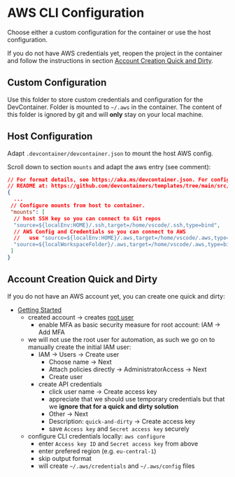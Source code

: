 # AWS CLI Configuration

Choose either a custom configuration for the container or use the host configuration.

If you do not have AWS credentials yet, reopen the project in the container and follow the instructions in section [Account Creation Quick and Dirty](#account-creation-quick-and-dirty).

## Custom Configuration

Use this folder to store custom credentials and configuration for the DevContainer. Folder is mounted to `~/.aws` in the container.
The content of this folder is ignored by git and will **only** stay on your local machine.

## Host Configuration

Adapt `.devcontainer/devcontainer.json` to mount the host AWS config.

Scroll down to section `mounts` and adapt the aws entry (see comment):

```json
// For format details, see https://aka.ms/devcontainer.json. For config options, see the
// README at: https://github.com/devcontainers/templates/tree/main/src/debian
{
  ...
 // Configure mounts from host to container.
 "mounts": [
  // host SSH key so you can connect to Git repos
  "source=${localEnv:HOME}/.ssh,target=/home/vscode/.ssh,type=bind",
  // AWS Config and Credentials so you can connect to AWS
  //   use "source=${localEnv:HOME}/.aws,target=/home/vscode/.aws,type=bind" for host aws config
  "source=${localWorkspaceFolder}/.aws,target=/home/vscode/.aws,type=bind"
 ]
}
```

## Account Creation Quick and Dirty

If you do not have an AWS account yet, you can create one quick and dirty:

- [Getting Started](https://aws.amazon.com/getting-started/guides/setup-environment/)
  - created account -> creates [root user](https://docs.aws.amazon.com/signin/latest/userguide/account-root-user-type.html)
    - enable MFA as basic security measure for root account: IAM -> Add MFA
  - we will not use the root user for automation, as such we go on to manually create the initial IAM user:
    - IAM -> Users -> Create user
      - Choose name -> Next
      - Attach policies directly -> AdministratorAccess -> Next
      - Create user
    - create API credentials
      - click user name -> Create access key
      - appreciate that we should use temporary credentials but that we **ignore that for a quick and dirty solution**
      - Other -> Next
      - Description: `quick-and-dirty` -> Create access key
      - save `Access key` and `Secret access key` securely
  - configure CLI credentials locally: `aws configure`
    - enter `Access key ID` and `Secret access key` from above
    - enter prefered region (e.g. `eu-central-1`)
    - skip output format
    - will create `~/.aws/credentials` and `~/.aws/config` files
